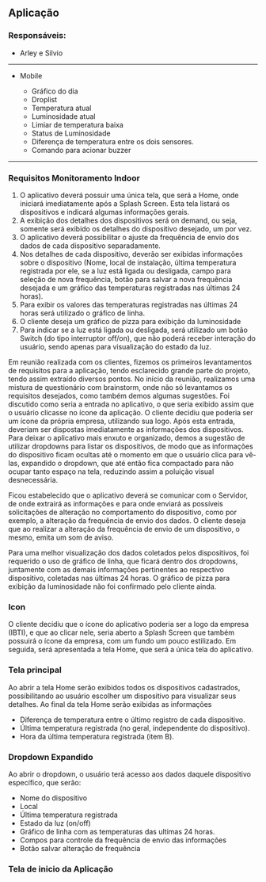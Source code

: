 ## Aplicação

### Responsáveis:
  * Arley e Silvio
---------------------------------
* Mobile  

  * Gráfico do dia
  * Droplist
  * Temperatura atual
  * Luminosidade atual
  * Limiar de temperatura baixa
  * Status de Luminosidade
  * Diferença de temperatura entre os dois sensores.
  * Comando para acionar buzzer 
---------------------------------------

<h3><b>Requisitos Monitoramento Indoor</b></h3>
<p>
 <ol>
  <li>O aplicativo deverá possuir uma única tela, que será a Home, onde iniciará imediatamente após a Splash Screen. Esta tela listará os dispositivos e indicará algumas informações gerais.</li>
  <li>A exibição dos detalhes dos dispositivos será on demand, ou seja, somente será exibido os detalhes do dispositivo desejado, um por vez.</li>
  <li>O aplicativo deverá possibilitar o ajuste da frequência de envio dos dados de cada dispositivo separadamente.</li>
  <li>Nos detalhes de cada dispositivo, deverão ser exibidas informações sobre o dispositivo (Nome, local de instalação, última temperatura registrada por ele, se a luz está ligada ou desligada, campo para seleção de nova frequência, botão para salvar a nova frequência desejada e um gráfico das temperaturas registradas nas últimas 24 horas).</li>
  <li>Para exibir os valores das temperaturas registradas nas últimas 24 horas será utilizado o gráfico de linha.</li>
  <li>O cliente deseja um gráfico de pizza para exibição da luminosidade</li>
  <li>Para indicar se a luz está ligada ou desligada, será utilizado um botão Switch (do tipo interruptor off/on), que não poderá receber interação do usuário, sendo apenas para visualização do estado da luz.</li>
 </ol>
</p>

<p>
 Em reunião realizada com os clientes, fizemos os primeiros levantamentos de requisitos para a aplicação, tendo esclarecido grande parte do projeto, tendo assim extraído diversos pontos. No início da reunião, realizamos uma mistura de questionário com brainstorm, onde não só levantamos os requisitos desejados, como também demos algumas sugestões. Foi discutido como seria a entrada no aplicativo, o que seria exibido assim que o usuário clicasse no ícone da aplicação. O cliente decidiu que poderia ser um ícone da própria empresa, utilizando sua logo. Após esta entrada, deveriam ser dispostas imediatamente as informações dos dispositivos. Para deixar o aplicativo mais enxuto e organizado, demos a sugestão de utilizar dropdowns para listar os dispositivos, de modo que as informações do dispositivo ficam ocultas até o momento em que o usuário clica para vê-las, expandido o dropdown, que até então fica compactado para não ocupar tanto espaço na tela, reduzindo assim a poluição visual desnecessária.

Ficou estabelecido que o aplicativo deverá se comunicar com o Servidor, de onde extrairá as informações e para onde enviará as possíveis solicitações de alteração no comportamento do dispositivo, como por exemplo, a alteração da frequência de envio dos dados. O cliente deseja que ao realizar a alteração da frequência de envio de um dispositivo, o mesmo, emita um som de aviso.

Para uma melhor visualização dos dados coletados pelos dispositivos, foi requerido o uso de gráfico de linha, que ficará dentro dos dropdowns, juntamente com as demais informações pertinentes ao respectivo dispositivo, coletadas nas últimas 24 horas. O gráfico de pizza para exibição da luminosidade não foi confirmado pelo cliente ainda.
</p>

<h3><b>Icon</b></h3>
<p>O cliente decidiu que o ícone do aplicativo poderia ser a logo da empresa (IBTI), e que ao clicar nele, seria aberto a Splash Screen que também possuirá o ícone da empresa, com um fundo um pouco estilizado. Em seguida, será apresentada a tela Home, que será a única tela do aplicativo.</p>

<h3><b>Tela principal</b></h3>
<p>Ao abrir a tela Home serão exibidos todos os dispositivos cadastrados, possibilitando ao usuário escolher um dispositivo para visualizar seus detalhes. Ao final da tela Home serão exibidas as informações</p>
<ul>
 <li>Diferença de temperatura entre o último registro de cada dispositivo.</li>
 <li>Última temperatura registrada (no geral, independente do dispositivo).</li>
 <li>Hora da última temperatura registrada (item B).</li>
</ul>

<h3><b>Dropdown Expandido</b></h3>
<p>Ao abrir o dropdown, o usuário terá acesso aos dados daquele dispositivo específico, que serão:</p>
<ul>
 <li>Nome do dispositivo</li>
 <li>Local</li>
 <li>Última temperatura registrada</li>
 <li>Estado da luz (on/off)</li>
 <li>Gráfico de linha com as temperaturas das ultimas 24 horas.</li>
 <li>Compos para controle da frequência de envio das informações</li>
 <li>Botão salvar alteração de frequência</li>
</ul>

<h3><b>Tela de inicio da Aplicação</b></h3>

